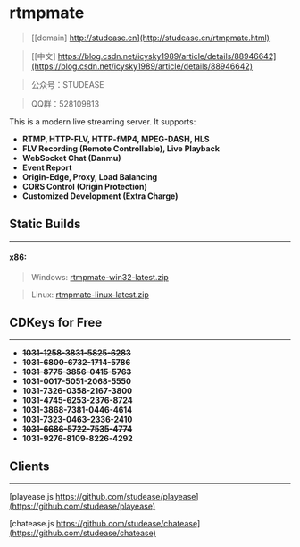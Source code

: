 ﻿# rtmpmate

> [[domain] http://studease.cn](http://studease.cn/rtmpmate.html)

> [[中文] https://blog.csdn.net/icysky1989/article/details/88946642](https://blog.csdn.net/icysky1989/article/details/88946642)

> 公众号：STUDEASE

> QQ群：528109813

This is a modern live streaming server. It supports:

* **RTMP, HTTP-FLV, HTTP-fMP4, MPEG-DASH, HLS**
* **FLV Recording (Remote Controllable), Live Playback**
* **WebSocket Chat (Danmu)**
* **Event Report**
* **Origin-Edge, Proxy, Load Balancing**
* **CORS Control (Origin Protection)**
* **Customized Development (Extra Charge)**


## Static Builds
----------------

#### x86:

> Windows: [rtmpmate-win32-latest.zip](http://studease.cn/static/rtmpmate-win32-latest.zip)

> Linux: [rtmpmate-linux-latest.zip](http://studease.cn/static/rtmpmate-linux-latest.zip)


## CDKeys for Free
------------------

* ~~**1031-1258-3831-5825-6283**~~
* ~~**1031-6800-6732-1714-5786**~~
* ~~**1031-8775-3856-0415-5763**~~
* **1031-0017-5051-2068-5550**
* **1031-7326-0358-2167-3800**
* **1031-4745-6253-2376-8724**
* **1031-3868-7381-0446-4614**
* **1031-7323-0463-2336-2410**
* ~~**1031-6686-5722-7535-4774**~~
* **1031-9276-8109-8226-4292**


## Clients
----------

[playease.js https://github.com/studease/playease](https://github.com/studease/playease)

[chatease.js https://github.com/studease/chatease](https://github.com/studease/chatease)

